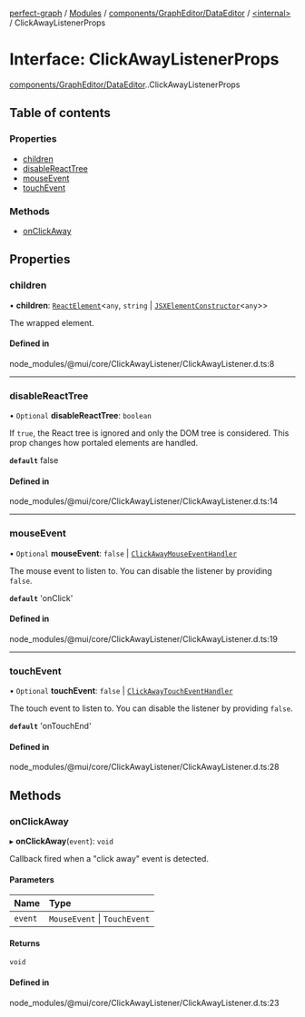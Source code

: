 [perfect-graph](../README.md) / [Modules](../modules.md) / [components/GraphEditor/DataEditor](../modules/components_GraphEditor_DataEditor.md) / [<internal\>](../modules/components_GraphEditor_DataEditor._internal_.md) / ClickAwayListenerProps

# Interface: ClickAwayListenerProps

[components/GraphEditor/DataEditor](../modules/components_GraphEditor_DataEditor.md).[<internal>](../modules/components_GraphEditor_DataEditor._internal_.md).ClickAwayListenerProps

## Table of contents

### Properties

- [children](components_GraphEditor_DataEditor._internal_.ClickAwayListenerProps.md#children)
- [disableReactTree](components_GraphEditor_DataEditor._internal_.ClickAwayListenerProps.md#disablereacttree)
- [mouseEvent](components_GraphEditor_DataEditor._internal_.ClickAwayListenerProps.md#mouseevent)
- [touchEvent](components_GraphEditor_DataEditor._internal_.ClickAwayListenerProps.md#touchevent)

### Methods

- [onClickAway](components_GraphEditor_DataEditor._internal_.ClickAwayListenerProps.md#onclickaway)

## Properties

### children

• **children**: [`ReactElement`](components_ClusterNodeContainer._internal_.ReactElement.md)<`any`, `string` \| [`JSXElementConstructor`](../modules/components_ClusterNodeContainer._internal_.md#jsxelementconstructor)<`any`\>\>

The wrapped element.

#### Defined in

node_modules/@mui/core/ClickAwayListener/ClickAwayListener.d.ts:8

___

### disableReactTree

• `Optional` **disableReactTree**: `boolean`

If `true`, the React tree is ignored and only the DOM tree is considered.
This prop changes how portaled elements are handled.

**`default`** false

#### Defined in

node_modules/@mui/core/ClickAwayListener/ClickAwayListener.d.ts:14

___

### mouseEvent

• `Optional` **mouseEvent**: ``false`` \| [`ClickAwayMouseEventHandler`](../modules/components_GraphEditor_DataEditor._internal_.md#clickawaymouseeventhandler)

The mouse event to listen to. You can disable the listener by providing `false`.

**`default`** 'onClick'

#### Defined in

node_modules/@mui/core/ClickAwayListener/ClickAwayListener.d.ts:19

___

### touchEvent

• `Optional` **touchEvent**: ``false`` \| [`ClickAwayTouchEventHandler`](../modules/components_GraphEditor_DataEditor._internal_.md#clickawaytoucheventhandler)

The touch event to listen to. You can disable the listener by providing `false`.

**`default`** 'onTouchEnd'

#### Defined in

node_modules/@mui/core/ClickAwayListener/ClickAwayListener.d.ts:28

## Methods

### onClickAway

▸ **onClickAway**(`event`): `void`

Callback fired when a "click away" event is detected.

#### Parameters

| Name | Type |
| :------ | :------ |
| `event` | `MouseEvent` \| `TouchEvent` |

#### Returns

`void`

#### Defined in

node_modules/@mui/core/ClickAwayListener/ClickAwayListener.d.ts:23
